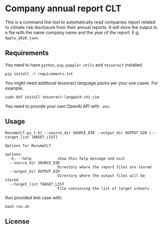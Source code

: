 # Company annual report CLT

This is a command line tool to automatically read companies report related to climate risk disclosure from their annual reports. 
It will store the output in a file with the name company name and the year of the report. E.g. `Apple_2020.json`.
## Requirements

You need to have `python`, `pip`, `poppler-utils` and `tesseract` installed.

```
pip install -r requirements.txt
```

You might need additonal tesseract language packs per your use cases. For example,

```
sudo dnf install tesseract-langpack-chi_sim
```

You need to provide your own OpenAI API with `.env`.

## Usage

```
ResumeCLT.py [-h] --source_dir SOURCE_DIR --output_dir OUTPUT_DIR [--target_list TARGET_LIST]

Options for ResumeCLT

options:
  -h, --help            show this help message and exit
  --source_dir SOURCE_DIR
                        Directory where the report files are stored
  --output_dir OUTPUT_DIR
                        Directory where the output files will be stored
  --target_list TARGET_LIST
                        File containing the list of target schools
```

Run provided test case with:

```
bash run.sh
```

## License
